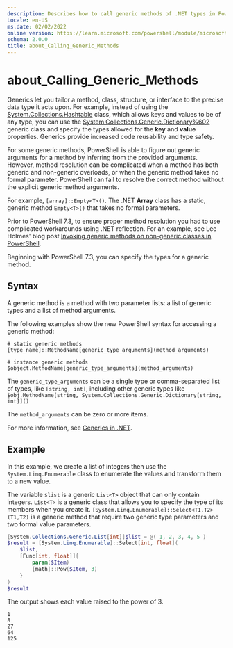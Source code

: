 ```yaml
---
description: Describes how to call generic methods of .NET types in PowerShell
Locale: en-US
ms.date: 02/02/2022
online version: https://learn.microsoft.com/powershell/module/microsoft.powershell.core/about/about_calling_generic_methods?view=powershell-7.5&WT.mc_id=ps-gethelp
schema: 2.0.0
title: about_Calling_Generic_Methods
---
```

# about_Calling_Generic_Methods

Generics let you tailor a method, class, structure, or interface to the precise
data type it acts upon. For example, instead of using the
[System.Collections.Hashtable][01] class, which allows keys and values to be
of any type, you can use the [System.Collections.Generic.Dictionary%602][02]
generic class and specify the types allowed for the **key** and **value**
properties. Generics provide increased code reusability and type safety.

For some generic methods, PowerShell is able to figure out generic arguments
for a method by inferring from the provided arguments. However, method
resolution can be complicated when a method has both generic and non-generic
overloads, or when the generic method takes no formal parameter. PowerShell can
fail to resolve the correct method without the explicit generic method
arguments.

For example, `[array]::Empty<T>()`. The .NET **Array** class has a static,
generic method `Empty<T>()` that takes no formal parameters.

Prior to PowerShell 7.3, to ensure proper method resolution you had to use
complicated workarounds using .NET reflection. For an example, see Lee Holmes'
blog post [Invoking generic methods on non-generic classes in PowerShell][03].

Beginning with PowerShell 7.3, you can specify the types for a generic method.

## Syntax

A generic method is a method with two parameter lists: a list of generic types
and a list of method arguments.

The following examples show the new PowerShell syntax for accessing a generic
method:

```Syntax
# static generic methods
[type_name]::MethodName[generic_type_arguments](method_arguments)

# instance generic methods
$object.MethodName[generic_type_arguments](method_arguments)
```

The `generic_type_arguments` can be a single type or comma-separated list of
types, like `[string, int]`, including other generic types like
`$obj.MethodName[string, System.Collections.Generic.Dictionary[string, int]]()`

The `method_arguments` can be zero or more items.

For more information, see [Generics in .NET][04].

## Example

In this example, we create a list of integers then use the
`System.Linq.Enumerable` class to enumerate the values and transform them to a
new value.

The variable `$list` is a generic `List<T>` object that can only contain
integers. `List<T>` is a generic class that allows you to specify the type of
its members when you create it.
`[System.Linq.Enumerable]::Select<T1,T2>(T1,T2)` is a generic method that
require two generic type parameters and two formal value parameters.

```powershell
[System.Collections.Generic.List[int]]$list = @( 1, 2, 3, 4, 5 )
$result = [System.Linq.Enumerable]::Select[int, float](
    $list,
    [Func[int, float]]{
        param($Item)
        [math]::Pow($Item, 3)
    }
)
$result
```

The output shows each value raised to the power of 3.

```Output
1
8
27
64
125
```

<!-- link references -->
[01]: xref:System.Collections.Hashtable
[02]: xref:System.Collections.Generic.Dictionary%602
[03]: https://www.leeholmes.com/invoking-generic-methods-on-non-generic-classes-in-powershell/
[04]: /dotnet/standard/generics/
